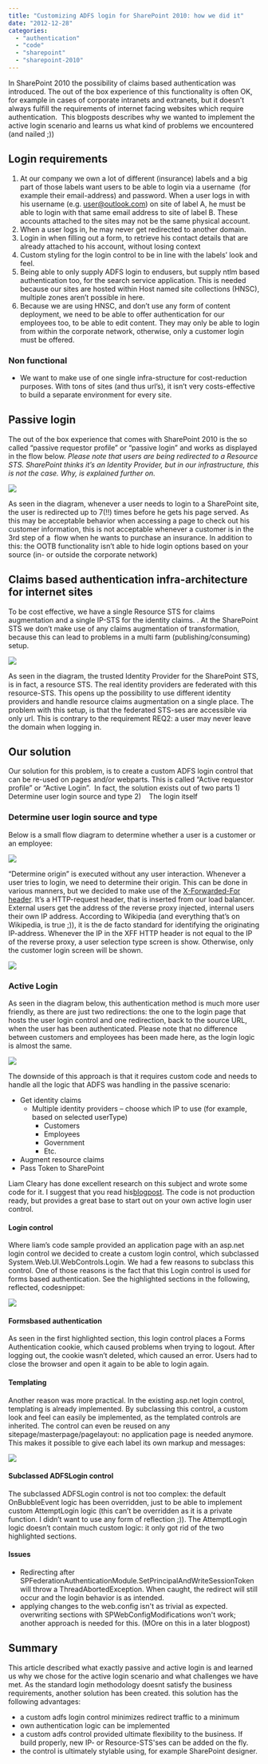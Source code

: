 ```yaml
---
title: "Customizing ADFS login for SharePoint 2010: how we did it"
date: "2012-12-28"
categories: 
  - "authentication"
  - "code"
  - "sharepoint"
  - "sharepoint-2010"
---
```


In SharePoint 2010 the possibility of claims based authentication was introduced. The out of the box experience of this functionality is often OK, for example in cases of corporate intranets and extranets, but it doesn’t always fulfill the requirements of internet facing websites which require authentication.  This blogposts describes why we wanted to implement the active login scenario and learns us what kind of problems we encountered (and nailed ;))

## Login requirements

1. At our company we own a lot of different (insurance) labels and a big part of those labels want users to be able to login via a username  (for example their email-address) and password. When a user logs in with his username (e.g. user@outlook.com) on site of label A, he must be able to login with that same email address to site of label B. These accounts attached to the sites may not be the same physical account.
2. When a user logs in, he may never get redirected to another domain.
3. Login in when filling out a form, to retrieve his contact details that are already attached to his account, without losing context
4. Custom styling for the login control to be in line with the labels’ look and feel.
5. Being able to only supply ADFS login to endusers, but supply ntlm based authentication too, for the search service application. This is needed because our sites are hosted within Host named site collections (HNSC), multiple zones aren’t possible in here.
6. Because we are using HNSC, and don’t use any form of content deployment, we need to be able to offer authentication for our employees too, to be able to edit content. They may only be able to login from within the corporate network, otherwise, only a customer login must be offered.

### Non functional

- We want to make use of one single infra-structure for cost-reduction purposes. With tons of sites (and thus url’s), it isn’t very costs-effective to build a separate environment for every site.

## Passive login

The out of the box experience that comes with SharePoint 2010 is the so called “passive requestor profile” or “passive login” and works as displayed in the flow below. _Please note that users are being redirected to a Resource STS. SharePoint thinks it’s an Identity Provider, but in our infrastructure, this is not the case. Why, is explained further on._

[![](images/1184.passive-login-flow.png)](http://bloggingabout.net/cfs-file.ashx/__key/CommunityServer.Blogs.Components.WeblogFiles/bas/1184.passive-login-flow.png)

As seen in the diagram, whenever a user needs to login to a SharePoint site, the user is redirected up to 7(!!) times before he gets his page served. As this may be acceptable behavior when accessing a page to check out his customer information, this is not acceptable whenever a customer is in the 3rd step of a  flow when he wants to purchase an insurance. In addition to this: the OOTB functionality isn’t able to hide login options based on your source (in- or outside the corporate network)

## Claims based authentication infra-architecture for internet sites

To be cost effective, we have a single Resource STS for claims augmentation and a single IP-STS for the identity claims. . At the SharePoint STS we don’t make use of any claims augmentation of transformation, because this can lead to problems in a multi farm (publishing/consuming) setup.

[![](images/6443.cba_2D00_setup.png)](http://bloggingabout.net/cfs-file.ashx/__key/CommunityServer.Blogs.Components.WeblogFiles/bas/6443.cba_2D00_setup.png)

As seen in the diagram, the trusted Identity Provider for the SharePoint STS, is in fact, a resource STS. The real identity providers are federated with this resource-STS. This opens up the possibility to use different identity providers and handle resource claims augmentation on a single place. The problem with this setup, is that the federated STS-ses are accessible via only url. This is contrary to the requirement REQ2: a user may never leave the domain when logging in.

## Our solution

Our solution for this problem, is to create a custom ADFS login control that can be re-used on pages and/or webparts. This is called “Active requestor profile” or “Active Login”.  In fact, the solution exists out of two parts 1)    Determine user login source and type 2)    The login itself

### Determine user login source and type

Below is a small flow diagram to determine whether a user is a customer or an employee:

[![](images/2110.determineusertype.png)](http://bloggingabout.net/cfs-file.ashx/__key/CommunityServer.Blogs.Components.WeblogFiles/bas/2110.determineusertype.png)

“Determine origin” is executed without any user interaction. Whenever a user tries to login, we need to determine their origin. This can be done in various manners, but we decided to make use of the [X-Forwarded-For header](http://en.wikipedia.org/wiki/X-Forwarded-For "X Forwarded For"). It’s a HTTP-request header, that is inserted from our load balancer. External users get the address of the reverse proxy injected, internal users their own IP address. According to Wikipedia (and everything that’s on Wikipedia, is true ;)), it is the de facto standard for identifying the originating IP-address. Whenever the IP in the XFF HTTP header is not equal to the IP of the reverse proxy, a user selection type screen is show. Otherwise, only the customer login screen will be shown.

[![](images/0815.usertype-selection.png)](http://bloggingabout.net/cfs-file.ashx/__key/CommunityServer.Blogs.Components.WeblogFiles/bas/0815.usertype-selection.png)

### Active Login

As seen in the diagram below, this authentication method is much more user friendly, as there are just two redirections: the one to the login page that hosts the user login control and one redirection, back to the source URL, when the user has been authenticated. Please note that no difference between customers and employees has been made here, as the login logic is almost the same.

[![](images/0172.active-login.png)](http://bloggingabout.net/cfs-file.ashx/__key/CommunityServer.Blogs.Components.WeblogFiles/bas/0172.active-login.png)

The downside of this approach is that it requires custom code and needs to handle all the logic that ADFS was handling in the passive scenario:

- Get identity claims
    - Multiple identity providers – choose which IP to use (for example, based on selected userType)
        - Customers
        - Employees
        - Government
        - Etc.
- Augment resource claims
- Pass Token to SharePoint

Liam Cleary has done excellent research on this subject and wrote some code for it. I suggest that you read his[blogpost](http://blog.helloitsliam.com/Lists/Posts/Post.aspx?ID=76 "custom ADFS login"). The code is not production ready, but provides a great base to start out on your own active login user control.

#### Login control

Where liam’s code sample provided an application page with an asp.net login control we decided to create a custom login control, which subclassed System.Web.UI.WebControls.Login. We had a few reasons to subclass this control. One of those reasons is the fact that this Login control is used for forms based authentication. See the highlighted sections in the following, reflected, codesnippet:

[![](images/0841.attemptlogin.png)](http://bloggingabout.net/cfs-file.ashx/__key/CommunityServer.Blogs.Components.WeblogFiles/bas/0841.attemptlogin.png)

#### Formsbased authentication

As seen in the first highlighted section, this login control places a Forms Authentication cookie, which caused problems when trying to logout. After logging out, the cookie wasn’t deleted, which caused an error. Users had to close the browser and open it again to be able to login again.

#### Templating

Another reason was more practical. In the existing asp.net login control, templating is already implemented. By subclassing this control, a custom look and feel can easily be implemented, as the templated controls are inherited. The control can even be reused on any sitepage/masterpage/pagelayout: no application page is needed anymore. This makes it possible to give each label its own markup and messages:

[![](images/2068.login.png)](http://bloggingabout.net/cfs-file.ashx/__key/CommunityServer.Blogs.Components.WeblogFiles/bas/2068.login.png)

#### Subclassed ADFSLogin control

The subclassed ADFSLogin control is not too complex: the default OnBubbleEvent logic has been overridden, just to be able to implement custom AttemptLogin logic (this can’t be overridden as it is a private function. I didn’t want to use any form of reflection ;)). The AttemptLogin logic doesn’t contain much custom logic: it only got rid of the two highlighted sections.

#### Issues

- Redirecting after SPFederationAuthenticationModule.SetPrincipalAndWriteSessionToken will throw a ThreadAbortedException. When caught, the redirect will still occur and the login behavior is as intended.
- applying changes to the web.config isn't as trivial as expected. overwriting sections with SPWebConfigModifications won't work; another approach is needed for this. (MOre on this in a later blogpost)

## Summary

This article described what exactly passive and active login is and learned us why we chose for the active login scenario and what challenges we have met. As the standard login methodology doesnt satisfy the business requirements, another solution has been created. this solution has the following advantages:

- a custom adfs login control minimizes redirect traffic to a minimum
- own authentication logic can be implemented
- a custom adfs control provided ultimate flexibility to the business. If build properly, new IP- or Resource-STS'ses can be added on the fly.
- the control is ultimately stylable using, for example SharePoint designer.
